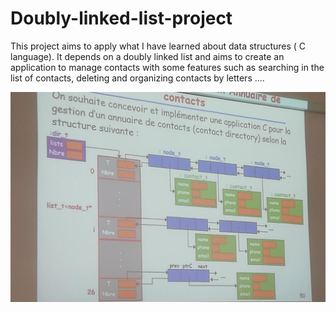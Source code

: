 # Doubly-linked-list-project
This project aims to apply what I have learned about data structures ( C language). It depends on a doubly linked list and aims to create an application to manage contacts with some features such as searching in the list of contacts, deleting and organizing contacts by letters ....

<img src='https://github.com/Abdelmalek123-Ennani/Doubly-linked-list-project/blob/master/project_expl.jpeg' alt='project_pics' />
